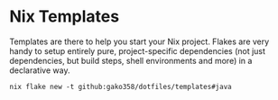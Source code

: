 # Nix Templates

Templates are there to help you start your Nix project.
Flakes are very handy to setup entirely pure, project-specific dependencies (not just dependencies, but build steps, shell environments and more) in a declarative way.

```
nix flake new -t github:gako358/dotfiles/templates#java
```
